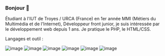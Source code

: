 ### Bonjour 👋

Étudiant à l'IUT de Troyes / URCA (France) en 1er année MMI (Métiers du Multimédia et de l'Internet), Développeur front junior, je suis intéressée par le développement web depuis 1 ans. Je pratique le PHP, le HTML/CSS. 

Langages et outil :

![image](https://user-images.githubusercontent.com/126667847/228551943-309297fe-080b-4e7c-abb0-d45b96e46c09.png)
![image](https://user-images.githubusercontent.com/126667847/228552183-a7485726-38dc-4c0a-a050-7046d2dfc2e9.png)
![image](https://user-images.githubusercontent.com/126667847/228552279-35336a12-0f11-464d-8715-f54ebc3ae5f7.png)
![image](https://user-images.githubusercontent.com/126667847/228552411-78a2ba32-3c9a-4a21-8f77-e438fd48b873.png)
![image](https://user-images.githubusercontent.com/126667847/228554157-e6267ffc-67cf-48a6-8f24-c0ae59aff5bd.png)
![image](https://user-images.githubusercontent.com/126667847/228767817-22e1fd0c-5eac-473b-b7f7-62b9d20c34ca.png)




<!--
**TayeYanis/TayeYanis** is a ✨ _special_ ✨ repository because its `README.md` (this file) appears on your GitHub profile.

Here are some ideas to get you started:

- 🔭 I’m currently working on ...
- 🌱 I’m currently learning ...
- 👯 I’m looking to collaborate on ...
- 🤔 I’m looking for help with ...
- 💬 Ask me about ...
- 📫 How to reach me: ...
- 😄 Pronouns: ...
- ⚡ Fun fact: ...
-->
